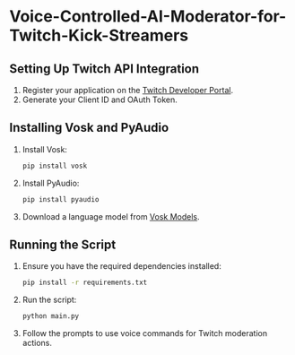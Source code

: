 # Voice-Controlled-AI-Moderator-for-Twitch-Kick-Streamers

## Setting Up Twitch API Integration

1. Register your application on the [Twitch Developer Portal](https://dev.twitch.tv/console/apps).
2. Generate your Client ID and OAuth Token.

## Installing Vosk and PyAudio

1. Install Vosk:
   ```sh
   pip install vosk
   ```

2. Install PyAudio:
   ```sh
   pip install pyaudio
   ```

3. Download a language model from [Vosk Models](https://alphacephei.com/vosk/models).

## Running the Script

1. Ensure you have the required dependencies installed:
   ```sh
   pip install -r requirements.txt
   ```

2. Run the script:
   ```sh
   python main.py
   ```

3. Follow the prompts to use voice commands for Twitch moderation actions.
